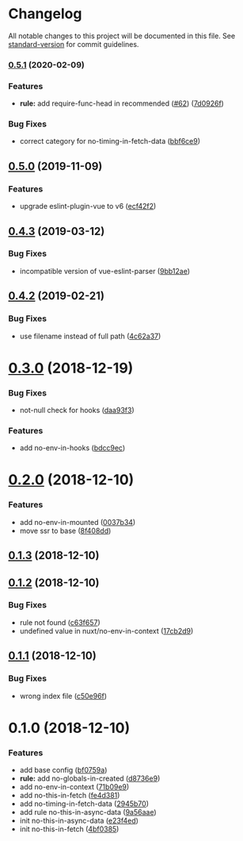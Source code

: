 # Changelog

All notable changes to this project will be documented in this file. See [standard-version](https://github.com/conventional-changelog/standard-version) for commit guidelines.

### [0.5.1](https://github.com/nuxt/eslint-plugin-nuxt/compare/v0.5.0...v0.5.1) (2020-02-09)


### Features

* **rule:** add require-func-head in recommended ([#62](https://github.com/nuxt/eslint-plugin-nuxt/issues/62)) ([7d0926f](https://github.com/nuxt/eslint-plugin-nuxt/commit/7d0926f4a73bbd3c91496f7ab8e0fc232f38d423))


### Bug Fixes

* correct category for no-timing-in-fetch-data ([bbf6ce9](https://github.com/nuxt/eslint-plugin-nuxt/commit/bbf6ce985b0e40c1c9450fd3b3a7188d3a7a214a))

## [0.5.0](https://github.com/nuxt/eslint-plugin-nuxt/compare/v0.4.3...v0.5.0) (2019-11-09)


### Features

* upgrade eslint-plugin-vue to v6 ([ecf42f2](https://github.com/nuxt/eslint-plugin-nuxt/commit/ecf42f2))

## [0.4.3](https://github.com/nuxt/eslint-plugin-nuxt/compare/v0.4.0...v0.4.3) (2019-03-12)


### Bug Fixes

* incompatible version of vue-eslint-parser ([9bb12ae](https://github.com/nuxt/eslint-plugin-nuxt/commit/9bb12ae))



## [0.4.2](https://github.com/nuxt/eslint-plugin-nuxt/compare/v0.4.0...v0.4.2) (2019-02-21)


### Bug Fixes

* use filename instead of full path ([4c62a37](https://github.com/nuxt/eslint-plugin-nuxt/commit/4c62a37))



<a name="0.3.0"></a>
# [0.3.0](https://github.com/nuxt/eslint-plugin-nuxt/compare/v0.2.0...v0.3.0) (2018-12-19)


### Bug Fixes

* not-null check for hooks ([daa93f3](https://github.com/nuxt/eslint-plugin-nuxt/commit/daa93f3))


### Features

* add no-env-in-hooks ([bdcc9ec](https://github.com/nuxt/eslint-plugin-nuxt/commit/bdcc9ec))



<a name="0.2.0"></a>
# [0.2.0](https://github.com/nuxt/eslint-plugin-nuxt/compare/v0.1.3...v0.2.0) (2018-12-10)


### Features

* add no-env-in-mounted ([0037b34](https://github.com/nuxt/eslint-plugin-nuxt/commit/0037b34))
* move ssr to base ([8f408dd](https://github.com/nuxt/eslint-plugin-nuxt/commit/8f408dd))



<a name="0.1.3"></a>
## [0.1.3](https://github.com/nuxt/eslint-plugin-nuxt/compare/v0.1.2...v0.1.3) (2018-12-10)



<a name="0.1.2"></a>
## [0.1.2](https://github.com/nuxt/eslint-plugin-nuxt/compare/v0.1.1...v0.1.2) (2018-12-10)


### Bug Fixes

* rule not found ([c63f657](https://github.com/nuxt/eslint-plugin-nuxt/commit/c63f657))
* undefined value in nuxt/no-env-in-context ([17cb2d9](https://github.com/nuxt/eslint-plugin-nuxt/commit/17cb2d9))



<a name="0.1.1"></a>
## [0.1.1](https://github.com/nuxt/eslint-plugin-nuxt/compare/v0.1.0...v0.1.1) (2018-12-10)


### Bug Fixes

* wrong index file ([c50e96f](https://github.com/nuxt/eslint-plugin-nuxt/commit/c50e96f))



<a name="0.1.0"></a>
# 0.1.0 (2018-12-10)


### Features

* add base config ([bf0759a](https://github.com/nuxt/eslint-plugin-nuxt/commit/bf0759a))
* **rule:** add no-globals-in-created ([d8736e9](https://github.com/nuxt/eslint-plugin-nuxt/commit/d8736e9))
* add no-env-in-context ([71b09e9](https://github.com/nuxt/eslint-plugin-nuxt/commit/71b09e9))
* add no-this-in-fetch ([fe4d381](https://github.com/nuxt/eslint-plugin-nuxt/commit/fe4d381))
* add no-timing-in-fetch-data ([2945b70](https://github.com/nuxt/eslint-plugin-nuxt/commit/2945b70))
* add rule no-this-in-async-data ([9a56aae](https://github.com/nuxt/eslint-plugin-nuxt/commit/9a56aae))
* init no-this-in-async-data ([e23f4ed](https://github.com/nuxt/eslint-plugin-nuxt/commit/e23f4ed))
* init no-this-in-fetch ([4bf0385](https://github.com/nuxt/eslint-plugin-nuxt/commit/4bf0385))

